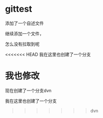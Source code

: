 # gittest
添加了一个自述文件

继续添加一个文件，

怎么没有拉取到呢

<<<<<<< HEAD
我在这里也创建了一个分支

我也修改
=======
现在创建了一个分支dvn

我在这里也创建了一个分支


>>>>>>> dvn
